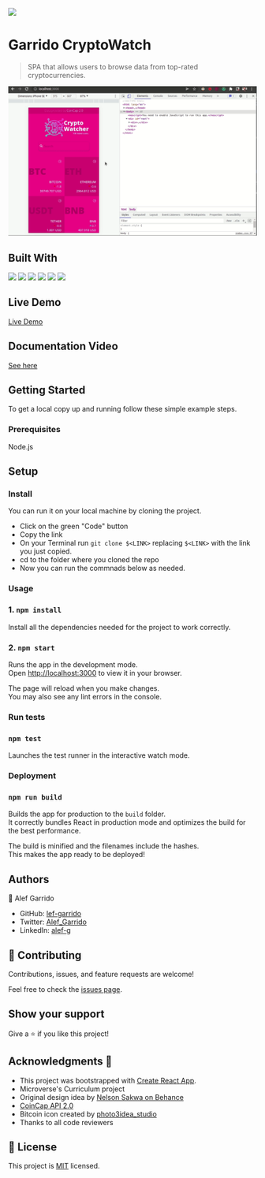 ![](https://img.shields.io/badge/Microverse-blueviolet)

# Garrido CryptoWatch

> SPA that allows users to browse data from top-rated cryptocurrencies. 

![](./src/assets/app-screencast.gif)


## Built With

![](https://img.shields.io/badge/JavaScript-323330?style=for-the-badge&logo=javascript&logoColor=F7DF1E)
![](https://img.shields.io/badge/HTML5-E34F26?style=for-the-badge&logo=html5&logoColor=white) 
![](https://img.shields.io/badge/CSS3-1572B6?style=for-the-badge&logo=css3&logoColor=white) 
![](https://img.shields.io/badge/React-20232A?style=for-the-badge&logo=react&logoColor=61DAFB)
![](https://img.shields.io/badge/React_Router-CA4245?style=for-the-badge&logo=react-router&logoColor=white)
![](https://img.shields.io/badge/Redux-593D88?style=for-the-badge&logo=redux&logoColor=white)


## Live Demo

[Live Demo](https://stupendous-piroshki-b9dbd8.netlify.app/)

## Documentation Video

[See here](https://www.loom.com/share/71312a4ed9df4f17a15c2391fa3d3db3)

## Getting Started

To get a local copy up and running follow these simple example steps.

### Prerequisites

Node.js

## Setup

### Install

You can run it on your local machine by cloning the project.

- Click on the green "Code" button
- Copy the link
- On your Terminal run `git clone $<LINK>` replacing `$<LINK>` with the link you just copied.
- cd to the folder where you cloned the repo
- Now you can run the commnads below as needed.

### Usage

### 1. `npm install`

Install all the dependencies needed for the project to work correctly.

### 2. `npm start`

Runs the app in the development mode.\
Open [http://localhost:3000](http://localhost:3000) to view it in your browser.

The page will reload when you make changes.\
You may also see any lint errors in the console.

### Run tests

### `npm test`

Launches the test runner in the interactive watch mode.

### Deployment

### `npm run build`

Builds the app for production to the `build` folder.\
It correctly bundles React in production mode and optimizes the build for the best performance.

The build is minified and the filenames include the hashes.\
This makes the app ready to be deployed!

## Authors

👤 Alef Garrido

- GitHub: [lef-garrido](https://github.com/alef-garrido)
- Twitter: [Alef_Garrido](https://twitter.com/Alef_Garrido)
- LinkedIn: [alef-g](https://www.linkedin.com/in/alef-g/)

## 🤝 Contributing

Contributions, issues, and feature requests are welcome!

Feel free to check the [issues page](https://github.com/alef-garrido/m3w1-react/issues).

## Show your support

Give a ⭐️ if you like this project!

## Acknowledgments 🤝

- This project was bootstrapped with [Create React App](https://github.com/facebook/create-react-app).
- Microverse's Curriculum project
- Original design idea by [Nelson Sakwa on Behance](https://www.behance.net/sakwadesignstudio) 
- [CoinCap API 2.0](https://docs.coincap.io/)
- Bitcoin icon created by [photo3idea_studio](https://www.flaticon.com/free-icons/bitcoin)
- Thanks to all code reviewers

## 📝 License

This project is [MIT](./LICENSE.md) licensed.
